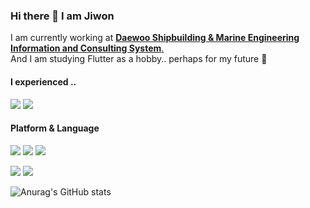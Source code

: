 ### Hi there 👋 I am Jiwon 
I am currently working at <a href="https://www.dsme.co.kr/pub/main/index.do">**Daewoo Shipbuilding & Marine Engineering Information and Consulting System**.</a>  
And I am studying Flutter as a hobby.. perhaps for my future 🤔

#### I experienced ..
<img src="https://img.shields.io/badge/42Seoul-000000?style=flat-square&logo=42&logoColor=white"/> <img src="https://img.shields.io/badge/SSAFY-22b0ea?style=flat-square&logoColor=white"/>

#### Platform & Language
<img src="https://img.shields.io/badge/Flutter-02569B?style=flat-square&logo=Flutter&logoColor=white"/> <img src="https://img.shields.io/badge/Android-3DDC84?style=flat-square&logo=Android&logoColor=white"/> <img src="https://img.shields.io/badge/Spring-6DB33F?style=flat-square&logo=Spring&logoColor=white"/>

<img src="https://img.shields.io/badge/Kotlin-7F52FF?style=flat-square&logo=Kotlin&logoColor=white"/> <img src="https://img.shields.io/badge/JAVA-5382a1?style=flat-square&logoColor=white"/>

![Anurag's GitHub stats](https://github-readme-stats.vercel.app/api?username=HWNAGJIWON&show_icons=true&theme=radical)
